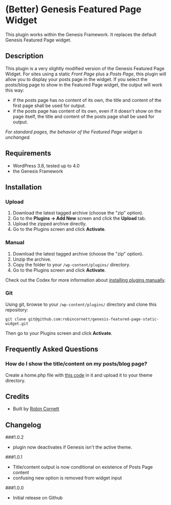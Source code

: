 # (Better) Genesis Featured Page Widget

This plugin works within the Genesis Framework. It replaces the default Genesis Featured Page widget.

## Description

This plugin is a very slightly modified version of the Genesis Featured Page Widget. For sites using a static _Front Page_ plus a _Posts Page_, this plugin will allow you to display your posts page in the widget. If you select the posts/blog page to show in the Featured Page widget, the output will work this way:

* if the posts page has no content of its own, the title and content of the first page shall be used for output.
* if the posts page has content of its own, even if it doesn't show on the page itself, the title and content of the posts page shall be used for output.

_For standard pages, the behavior of the Featured Page widget is unchanged._


## Requirements
* WordPress 3.8, tested up to 4.0
* the Genesis Framework

## Installation

### Upload

1. Download the latest tagged archive (choose the "zip" option).
2. Go to the __Plugins -> Add New__ screen and click the __Upload__ tab.
3. Upload the zipped archive directly.
4. Go to the Plugins screen and click __Activate__.

### Manual

1. Download the latest tagged archive (choose the "zip" option).
2. Unzip the archive.
3. Copy the folder to your `/wp-content/plugins/` directory.
4. Go to the Plugins screen and click __Activate__.

Check out the Codex for more information about [installing plugins manually](http://codex.wordpress.org/Managing_Plugins#Manual_Plugin_Installation).

### Git

Using git, browse to your `/wp-content/plugins/` directory and clone this repository:

`git clone git@github.com:robincornett/genesis-featured-page-static-widget.git`

Then go to your Plugins screen and click __Activate__.

## Frequently Asked Questions

### How do I show the title/content on my posts/blog page?

Create a home.php file with [this code](https://gist.github.com/robincornett/cca2a45f273b35399bd2) in it and upload it to your theme directory.

## Credits

* Built by [Robin Cornett](http://robincornett.com/)

## Changelog

###1.0.2
* plugin now deactivates if Genesis isn't the active theme.

###1.0.1
* Title/content output is now conditional on existence of Posts Page content
* confusing new option is removed from widget input

###1.0.0
* Initial release on Github
